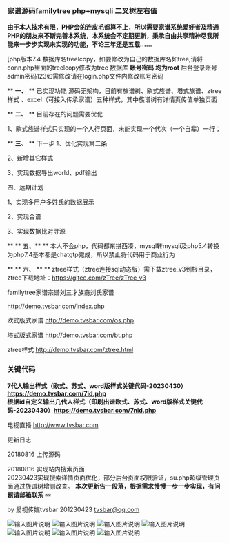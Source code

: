 ### 家谱源码familytree php+mysqli 二叉树左右值 

 **由于本人技术有限，PHP会的连皮毛都算不上，所以需要家谱系统爱好者及精通PHP的朋友来不断完善本系统，本系统会不定期更新，秉承自由共享精神尽我所能来一步步实现未实现的功能，不论三年还是五载……** </br>

[php版本7.4 数据库名treelcopy，如要修改为自己的数据库名如tree,请将conn.php里面的treelcopy修改为tree 数据库 **账号密码 均为root** 后台登录账号admin密码123如需修改请在login.php文件内修改账号密码</br>

  **  **一、** ** 已实现功能 源码无架构，目前有族谱树、欧式族谱、塔式族谱、ztree样式 、excel（可接入传承家谱）五种样式，其中族谱树有详情页传值单独页面</br>

  **  **二、** ** 目前存在的问题需要优化 </br>

1、欧式族谱样式只实现的一个人行页面，未能实现一个代次（一个自辈）一行；</br> 

  **  **三、** ** 下一步 
1、优化实现第二条 

2、新增其它样式

3、实现数据导出world、pdf输出 

四、远期计划 

1、实现多用户多姓氏的数据展示 

2、实现合谱

3、实现数据比对寻源</br>

  ** **  五、** ** 
本人不会php，代码都东拼西凑，mysql转mysqli及php5.4转换为php7.4基本都是chatgtp完成，所以禁止将代码用于商业行为</br>

 ** ** 六、 ** **  ztree样式（ztree连接sql动态版）需下载ztree_v3到根目录，ztree下载地址：https://gitee.com/zTree/zTree_v3</br>

familytree家谱宗谱刘三才族裔刘氏家谱</br>

http://demo.tvsbar.com/index.php</br>

欧式版式家谱 http://demo.tvsbar.com/os.php </br>

塔式版式家谱 http://demo.tvsbar.com/bt.php </br>

ztree样式  http://demo.tvsbar.com/ztree.html </br>
### 关键代码

**7代人输出样式（欧式、苏式、word版样式关键代码-20230430）https://demo.tvsbar.com/7id.php**  </br>
 **根据id自定义输出几代人样式（印刷出谱欧式、苏式、word版样式关键代码-20230430）https://demo.tvsbar.com/7nid.php**  </br>

电视直播 http://www.tvsbar.com</br>

更新日志</br>

20180816 上传源码</br>

20180816 实现站内搜索页面</br>
20230423实现搜索详情页面优化，部分后台页面权限验证，su.php超级管理页面通过族谱树增删改查。 **本次更新告一段落，根据需求慢慢一步一步实现，有问题请邮箱联系**  :zzz: 

by 爱视传媒tvsbar 201230423 tvsbar@qq.com</br>

![输入图片说明](https://images.gitee.com/uploads/images/2020/0319/142833_ef090f88_1349966.png "QQ截图20200319142722.png") 
![输入图片说明](https://images.gitee.com/uploads/images/2020/0319/142947_0a2d4a47_1349966.png "QQ截图20200319142528.png")
![输入图片说明](https://images.gitee.com/uploads/images/2020/0319/143023_082a9836_1349966.png "QQ截图20200319142627.png")
![输入图片说明](https://images.gitee.com/uploads/images/2020/0319/143012_37502031_1349966.png "QQ截图20200319142346.png")
![输入图片说明](https://images.gitee.com/uploads/images/2020/0319/143053_6fe3090b_1349966.png "QQ截图20200319142257.png")
![输入图片说明](https://images.gitee.com/uploads/images/2020/0319/143134_9cfd2c87_1349966.png "QQ截图20200319142237.png")
![输入图片说明](https://images.gitee.com/uploads/images/2020/0319/143123_4681e884_1349966.png "QQ截图20200319142133.png")